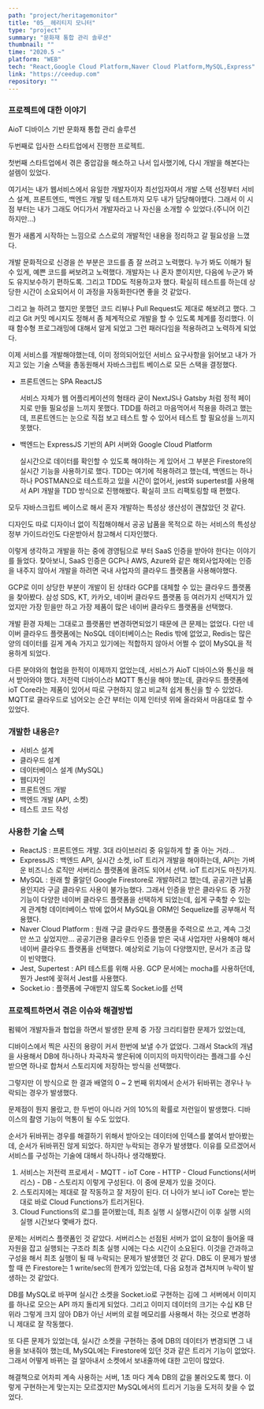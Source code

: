 ```yaml
---
path: "project/heritagemonitor"
title: "05__헤리티지 모니터"
type: "project"
summary: "문화재 통합 관리 솔루션"
thumbnail: ""
time: "2020.5 ~"
platform: "WEB"
tech: "React,Google Cloud Platform,Naver Cloud Platform,MySQL,Express"
link: "https://ceedup.com"
repository: ""
---
```


### 프로젝트에 대한 이야기
AioT 디바이스 기반 문화재 통합 관리 솔루션

두번째로 입사한 스타트업에서 진행한 프로젝트.

첫번째 스타트업에서 겪은 중압감을 해소하고 나서 입사했기에, 다시 개발을 해본다는 설렘이 있었다.

여기서는 내가 웹서비스에서 유일한 개발자이자 최선임자여서 개발 스택 선정부터 서비스 설계, 프론트엔드, 백엔드 개발 및 테스트까지 모두 내가 담당해야헸다. 그래서 이 시점 부터는 내가 그래도 어디가서 개발자라고 나 자신을 소개할 수 있었다.(주니어 이긴 하지만...)

뭔가 새롭게 시작하는 느낌으로 스스로의 개발적인 내용을 정리하고 갈 필요성을 느꼈다.

개발 문화적으로 신경을 쓴 부분은 코드를 좀 잘 쓰려고 노력했다. 누가 봐도 이해가 될 수 있게, 예쁜 코드를 써보려고 노력했다. 개발자는 나 혼자 뿐이지만, 다음에 누군가 봐도 유지보수하기 편하도록. 그리고 TDD도 적용하고자 했다. 확실히 테스트를 하는데 상당한 시간이 소요되어서
이 과정을 자동화한다면 좋을 것 같았다.

그리고 늘 하려고 했지만 못했던 코드 리뷰나 Pull Request도 제대로 해보려고 했다. 그리고 Git 커밋 메시지도 정해서 좀 체계적으로 개발을 할 수 있도록 체계를 정리했다. 이때 함수형 프로그래밍에 대해서 알게 되었고 그런 패러다임을 적용하려고 노력하게 되었다.

이제 서비스를 개발해야했는데, 이미 정의되어있던 서비스 요구사항을 읽어보고 내가 가지고 있는 기술 스택을 총동원해서 자바스크립트 베이스로 모든 스택을 결정했다.

* 프론트엔드는 SPA ReactJS

  서비스 자체가 웹 어플리케이션의 형태라 굳이 NextJS나 Gatsby 처럼 정적 페이지로 만들 필요성을 느끼지 못했다. TDD를 하려고 마음먹어서 적용을 하려고 했는데, 프론트엔드는 눈으로 직접 보고 테스트 할 수 있어서 테스트 할 필요성을 느끼지 못했다.

* 백엔드는 ExpressJS 기반의 API 서버와 Google Cloud Platform

  실시간으로 데이터를 확인할 수 있도록 해야하는 게 있어서 그 부분은 Firestore의 실시간 기능을 사용하기로 했다. TDD는 여기에 적용하려고 했는데, 백엔드는 하나하나 POSTMAN으로 테스트하고 있을 시간이 없어서, jest와 supertest를 사용해서 API 개발을 TDD 방식으로 진행해봤다. 확실히 코드 리팩토링할 때 편했다.

모두 자바스크립트 베이스로 해서 혼자 개발하는 특성상 생산성이 괜찮았던 것 같다.

디자인도 따로 디자이너 없이 직접해야해서 공공 납품을 목적으로 하는 서비스의 특성상 정부 가이드라인도 다운받아서 참고해서 디자인했다.

이렇게 생각하고 개발을 하는 중에 경영팀으로 부터 SaaS 인증을 받아야 한다는 이야기를 들었다. 찾아보니, SaaS 인증은 GCP나 AWS, Azure와 같은 해외사업자에는 인증을 내주지 않아서 개발을 하려면 국내 사업자의 클라우드 플랫폼을 사용해야했다.

GCP로 이미 상당한 부분이 개발이 된 상태라 GCP를 대체할 수 있는 클라우드 플랫폼을 찾아봤다. 삼성 SDS, KT, 카카오, 네이버 클라우드 플랫폼 등 여러가지 선택지가 있었지만 가장 믿을만 하고 가장 제품이 많은 네이버 클라우드 플랫폼을 선택했다.

개발 환경 자체는 그대로고 플랫폼만 변경하면되었기 때문에 큰 문제는 없었다. 다만 네이버 클라우드 플랫폼에는 NoSQL 데이터베이스는 Redis 밖에 없었고, Redis는 많은 양의 데이터를 길게 계속 가지고 있기에는 적합하지 않아서 어쩔 수 없이 MySQL을 적용하게 되었다.

다른 분야와의 협업을 한적이 이제까지 없었는데, 서비스가 AioT 디바이스와 통신을 해서 받아와야 했다. 저전력 디바이스라 MQTT 통신을 해야 했는데, 클라우드 플랫폼에 ioT Core라는 제품이 있어서 따로 구현하지 않고 비교적 쉽게 통신을 할 수 있었다. MQTT로 클라우드로 넘어오는 
순간 부터는 이제 인터넷 위에 올라와서 마음대로 할 수 있었다.

### 개발한 내용은?
* 서비스 설계
* 클라우드 설계
* 데이터베이스 설계 (MySQL)
* 웹디자인
* 프론트엔드 개발
* 백엔드 개발 (API, 소켓)
* 테스트 코드 작성

### 사용한 기술 스택
* ReactJS : 프론트엔드 개발. 3대 라이브러리 중 유일하게 할 줄 아는 거라...
* ExpressJS : 백엔드 API, 실시간 소켓, ioT 트리거 개발을 해야하는데, API는 가벼운 비즈니스 로직만 서버리스 플랫폼에 올려도 되어서 선택. ioT 트리거도 마친가지. 
* MySQL : 원래 할 줄알던 Google Firestore로 개발하려고 했는데, 공공기관 납품용인지라 구글 클라우드 사용이 불가능했다. 그래서 인증을 받은 클라우드 중 가장 기능이 다양한 네이버 클라우드 플랫폼을 선택하게 되었는데, 쉽게 구축할 수 있는게 관계형 데이터베이스 밖에 없어서 MySQL을 ORM인 Sequelize를 공부해서 적용했다.
* Naver Cloud Platform : 원래 구글 클라우드 플랫폼을 주력으로 쓰고, 계속 그것만 쓰고 싶었지만... 공공기관용 클라우드 인증을 받은 국내 사업자만 사용해야 해서 네이버 클라우드 플랫폼을 선택했다. 예상외로 기능이 다양했지만, 문서가 조금 많이 빈약했다.
* Jest, Supertest : API 테스트를 위해 사용. GCP 문서에는 mocha를 사용하던데, 뭔가 Jest에 꽂혀서 Jest를 사용했다.
* Socket.io : 플랫폼에 구애받지 않도록 Socket.io를 선택

### 프로젝트하면서 겪은 이슈와 해결방법
펌웨어 개발자들과 협업을 하면서 발생한 문제 중 가장 크리티컬한 문제가 있었는데,

디바이스에서 찍은 사진의 용량이 커서 한번에 보낼 수가 없었다. 그래서 Stack의 개념을 사용해서 DB에 하나하나 차곡차곡 쌓은뒤에 이미지의 마지막이라는 플래그를 수신 받으면 하나로 합쳐서 스토리지에 저장하는 방식을 선택했다.

그렇지만 이 방식으로 한 결과 배열의 0 ~ 2 번째 위치에서 순서가 뒤바뀌는 경우나 누락되는 경우가 발생했다.

문제점이 뭔지 몰랐고, 한 두번이 아니라 거의 10%의 확률로 저런일이 발생했다. 디바이스의 촬영 기능이 먹통이 될 수도 있었다.

순서가 뒤바뀌는 경우를 해결하기 위해서 받아오는 데이터에 인덱스를 붙여서 받아봤는데, 순서가 뒤바뀌진 않게 되었다. 하지만 누락되는 경우가 발생했다. 이유를 모르겠어서 서비스를 구성하는 기술에 대해서 하나하나 생각해봤다.

1. 서비스는 저전력 프로세서 - MQTT - ioT Core - HTTP - Cloud Functions(서버리스) - DB - 스토리지 이렇게 구성된다. 이 중에 문제가 있을 것이다.
2. 스토리지에는 제대로 잘 작동하고 잘 저장이 된다. 더 나아가 보니 ioT Core는 받는대로 바로 Cloud Functions가 트리거된다.
3. Cloud Functions의 로그를 뜯어봤는데, 최초 실행 시 실행시간이 이후 실행 시의 실행 시간보다 몇배가 컸다.

문제는 서버리스 플랫폼인 것 같았다. 서버리스는 선점된 서버가 없이 요청이 들어올 때 자원을 잡고 실행되는 구조라 최초 실행 시에는 다소 시간이 소요된다. 이것을 간과하고 구성을 해서 최초 실행이 될 때 누락되는 문제가 발생했던 것 같다.
DB도 이 문제가 발생할 때 쓴 Firestore는 1 write/sec의 한계가 있었는데, 다음 요청과 겹쳐지며 누락이 발생하는 것 같았다.

DB를 MySQL로 바꾸며 실시간 소켓을 Socket.io로 구현하는 김에 그 서버에서 이미지를 하나로 모으는 API 까지 돌리게 되었다. 그리고 이미지 데이터의 크기는 수십 KB 단위라 그렇게 크지 않아 DB가 아닌 서버의 로컬 메모리를 사용해서 하는 것으로 변경하니
제대로 잘 작동했다.

또 다른 문제가 있었는데, 실시간 소켓을 구현하는 중에 DB의 데이터가 변경되면 그 내용을 보내줘야 했는데, MySQL에는 Firestore에 있던 것과 같은 트리거 기능이 없었다. 그래서 어떻게 바뀌는 걸 알아내서 소켓에서 보내줄까에 대한 고민이 많았다.

해결책으로 어차피 계속 사용하는 서버, 1초 마다 계속 DB의 값을 불러오도록 했다. 이렇게 구현하는게 맞는지는 모르겠지만 MySQL에서의 트리거 기능을 도저히 찾을 수 없었다.
